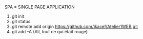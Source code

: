 SPA = SINGLE PAGE APPLICATION


1. git init
2. git status 
3. git remote add origin https://github.com/ikacef/Atelier1WEB.git
4. git add -A (All, tout ce qui était rouge)